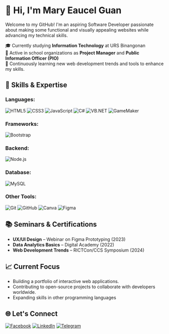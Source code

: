 # 👋 Hi, I'm Mary Eaucel Guan
Welcome to my GitHub! I'm an aspiring Software Developer passionate about making some functional and visually appealing websites while advancing my technical skills.

🎓 Currently studying **Information Technology** at URS Binangonan  
💼 Active in school organizations as **Project Manager** and **Public Information Officer (PIO)**  
🌱 Continuously learning new web development trends and tools to enhance my skills.


## 🔧 Skills & Expertise
### **Languages**:
![HTML5](https://img.shields.io/badge/HTML5-E34F26?style=for-the-badge&logo=html5&logoColor=white)
![CSS3](https://img.shields.io/badge/CSS3-1572B6?style=for-the-badge&logo=css3&logoColor=white)
![JavaScript](https://img.shields.io/badge/JavaScript-F7DF1E?style=for-the-badge&logo=javascript&logoColor=black)
![C#](https://img.shields.io/badge/C%23-239120?style=for-the-badge&logo=csharp&logoColor=white)
![VB.NET](https://img.shields.io/badge/VB.NET-512BD4?style=for-the-badge&logo=visual-studio&logoColor=white)
![GameMaker](https://img.shields.io/badge/GameMaker-8B0000?style=for-the-badge&logo=game-maker&logoColor=white)

### **Frameworks**:
![Bootstrap](https://img.shields.io/badge/Bootstrap-563D7C?style=for-the-badge&logo=bootstrap&logoColor=white)

### **Backend**:
![Node.js](https://img.shields.io/badge/Node.js-339933?style=for-the-badge&logo=node.js&logoColor=white)

### **Database**:
![MySQL](https://img.shields.io/badge/MySQL-4479A1?style=for-the-badge&logo=mysql&logoColor=white)

### **Other Tools**:
![Git](https://img.shields.io/badge/Git-F05032?style=for-the-badge&logo=git&logoColor=white)
![GitHub](https://img.shields.io/badge/GitHub-181717?style=for-the-badge&logo=github&logoColor=white)
![Canva](https://img.shields.io/badge/Canva-00C4CC?style=for-the-badge&logo=canva&logoColor=white)
![Figma](https://img.shields.io/badge/Figma-F24E1E?style=for-the-badge&logo=figma&logoColor=white)

## 📚 Seminars & Certifications
- **UX/UI Design** – Webinar on Figma Prototyping (2023)
- **Data Analytics Basics** – Digital Academy (2022)
- **Web Development Trends** – RICTCon/CCS Symposium (2024)

## 📈 Current Focus
- Building a portfolio of interactive web applications.
- Contributing to open-source projects to collaborate with developers worldwide.
- Expanding skills in other programming languages

## 🌐 Let's Connect

[![Facebook](https://img.shields.io/badge/Facebook-1877F2?style=for-the-badge&logo=facebook&logoColor=white)](https://web.facebook.com/eaucel.03/)
[![LinkedIn](https://img.shields.io/badge/LinkedIn-0077B5?style=for-the-badge&logo=linkedin&logoColor=white)](https://www.linkedin.com/in/mary-eaucel-guan-4650b0252/)
[![Telegram](https://img.shields.io/badge/Telegram-0088CC?style=for-the-badge&logo=telegram&logoColor=white)](https://t.me/eau_mry)

